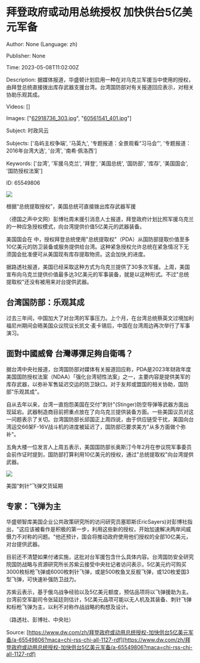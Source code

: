 # 拜登政府或动用总统授权 加快供台5亿美元军备

Author: None (Language: zh)

Publisher: None

Time: 2023-05-08T11:02:00Z

Description: 据媒体报道，华盛顿计划启用一种在对乌克兰军援当中使用的授权，由拜登总统直接拨出库存武器支援台湾。台湾国防部对有关报道回应表示，对相关协助乐观其成。

Videos: []

Images: ["[62918736_303.jpg](https://static.dw.com/image/62918736_303.jpg)", "[60561541_401.jpg](https://static.dw.com/image/60561541_401.jpg)"]

Subject: 时政风云

Subjects: ['岛屿主权争端', '马英九', '专题报道：全景观看“习马会”', '专题报道：2016年台湾大选', '台湾', '南希·佩洛西']

Keywords: ['台湾', '军援乌克兰', '拜登', '美国总统', '国防部', '库存', '美国国会', '国防授权法案']

ID: 65549806

<!--METADATA-->

[ ![](../Images/2023-05-08T11-02-00Z/62918736_303.jpg)](https://www.dw.com/zh/overlay/image/article/65549806/62918736)

根据“总统提取授权”，美国总统可直接拨出库存武器军援

（德国之声中文网）彭博社周末援引消息人士报道，拜登政府计划比照军援乌克兰的一种应急授权模式，向台湾提供价值5亿美元的武器装备。

美国国会在 [ ](https://www.dw.com/zh/zh/中国谴责美国通过对台军援预算/a-64204524)中，授权拜登总统使用"总统提取权"（PDA）从国防部提取价值至多10亿美元的防卫装备或服务提供给台湾。这种紧急授权允许总统在紧急情况下无须国会批准便可从美国现有库存提取物资。这会加快[ ](https://www.dw.com/zh/zh/美众议院兵棋推演台海冲突-结论必须全面武装台湾/a-65398180) 的进度。

据路透社报道，美国已经采取这种方式为乌克兰提供了30多次军援。上周，美国宣布向乌克兰提供价值最多达3亿美元的军事装备，就是以这种形式。不过"总统提取权"还没有被用来对台提供武器。

##  台湾国防部：乐观其成

过去三年间，中国加大了对台湾的军事压力。上个月，在台湾总统蔡英文过境加利福尼州期间会晤美国众议院议长凯文·麦卡锡后，中国在台湾周边再次举行了军事演习。

##  面對中國威脅 台灣導彈足夠自衛嗎？

据台湾中央社报道，台湾国防部对媒体有关报道回应称，PDA是2023年财政年度美国国防授权法案（NDAA）「强化台湾韧性法案」之一，主要内容是提供美军的库存武器，以弥补军售延迟交运的防卫缺口。对于友邦或盟国的相关协助，国防部"乐观其成"。

自从去年以来，台湾一直抱怨美国在交付"刺针"(Stinger)防空导弹等武器方面出现延宕。武器制造商目前把重点放在了向乌克兰提供装备方面。一些美国议员对这一问题表示了关切。台湾国防部长邱国正上周四说，由于供应链受干扰，美国向台湾运交66架F-16V战斗机的进度被延迟了，国防部已要求美方"从多方面做个弥补"。

五角大楼一位发言人上周五表示，美国国防部长奥斯汀今年2月在参议院军事委员会前作证时提到，国防部打算利用10亿美元的授权，通过"总统提取权"向台湾提供武器。

![](../Images/2023-05-08T11-02-00Z/60561541_401.jpg)

美国“刺针”飞弹交货延期

##  专家：飞弹为主

华盛顿智库美国企业公共政策研究所的访问研究员塞耶斯(EricSayers)对彭博社指出，"这应该被看作是积极的第一步，利用这些新的授权，开始加速解决两岸间威慑力不对称的问题。"他还预计，国会将推动政府使用他们授权的全部10亿美元，对台提供武器。

目前还不清楚如果付诸实施，这批对台军援包含什么具体内容。台湾国防安全研究院国防战略与资源研究所长苏紫云接受中央社记者访问表示，5亿美元约可购买3000枚标枪飞弹或6000枚刺针飞弹，或是500枚鱼叉反舰飞弹，或120枚爱国3型飞弹，可快速补强防卫战力。

苏紫云表示，基于俄乌战争经验以及5亿美元额度，预估品项将以飞弹援助为主。台湾前空军副司令张延廷则估计，5亿美元品项可能以无人机及其装备、刺针飞弹和标枪飞弹为主，以利不对称作战战略的构想及设计。

（路透社、彭博社、中央社）

Source: [https://www.dw.com/zh/拜登政府或动用总统授权-加快供台5亿美元军备/a-65549806?maca=chi-rss-chi-all-1127-rdf](https://www.dw.com/zh/拜登政府或动用总统授权-加快供台5亿美元军备/a-65549806?maca=chi-rss-chi-all-1127-rdf)